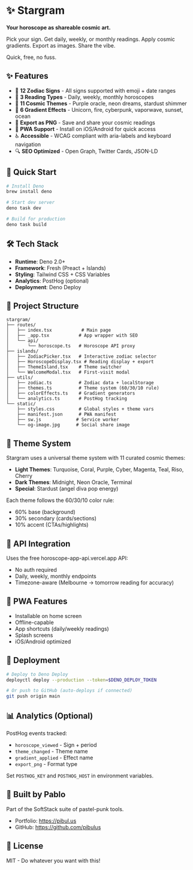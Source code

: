 # ✨ Stargram

**Your horoscope as shareable cosmic art.**

Pick your sign. Get daily, weekly, or monthly readings. Apply cosmic gradients.
Export as images. Share the vibe.

Quick, free, no fuss.

## ✨ Features

- 🌙 **12 Zodiac Signs** - All signs supported with emoji + date ranges
- 📅 **3 Reading Types** - Daily, weekly, monthly horoscopes
- 🎨 **11 Cosmic Themes** - Purple oracle, neon dreams, stardust shimmer
- 🌈 **6 Gradient Effects** - Unicorn, fire, cyberpunk, vaporwave, sunset, ocean
- 💾 **Export as PNG** - Save and share your cosmic readings
- 📱 **PWA Support** - Install on iOS/Android for quick access
- ♿ **Accessible** - WCAG compliant with aria-labels and keyboard navigation
- 🔍 **SEO Optimized** - Open Graph, Twitter Cards, JSON-LD

## 🚀 Quick Start

```bash
# Install Deno
brew install deno

# Start dev server
deno task dev

# Build for production
deno task build
```

## 🛠️ Tech Stack

- **Runtime**: Deno 2.0+
- **Framework**: Fresh (Preact + Islands)
- **Styling**: Tailwind CSS + CSS Variables
- **Analytics**: PostHog (optional)
- **Deployment**: Deno Deploy

## 📁 Project Structure

```
stargram/
├── routes/
│   ├── index.tsx           # Main page
│   ├── _app.tsx           # App wrapper with SEO
│   └── api/
│       └── horoscope.ts   # Horoscope API proxy
├── islands/
│   ├── ZodiacPicker.tsx   # Interactive zodiac selector
│   ├── HoroscopeDisplay.tsx # Reading display + export
│   ├── ThemeIsland.tsx    # Theme switcher
│   └── WelcomeModal.tsx   # First-visit modal
├── utils/
│   ├── zodiac.ts          # Zodiac data + localStorage
│   ├── themes.ts          # Theme system (60/30/10 rule)
│   ├── colorEffects.ts    # Gradient generators
│   └── analytics.ts       # PostHog tracking
└── static/
    ├── styles.css         # Global styles + theme vars
    ├── manifest.json      # PWA manifest
    ├── sw.js             # Service worker
    └── og-image.jpg      # Social share image
```

## 🎨 Theme System

Stargram uses a universal theme system with 11 curated cosmic themes:

- **Light Themes**: Turquoise, Coral, Purple, Cyber, Magenta, Teal, Riso, Cherry
- **Dark Themes**: Midnight, Neon Oracle, Terminal
- **Special**: Stardust (angel diva pop energy)

Each theme follows the 60/30/10 color rule:

- 60% base (background)
- 30% secondary (cards/sections)
- 10% accent (CTAs/highlights)

## 🔌 API Integration

Uses the free horoscope-app-api.vercel.app API:

- No auth required
- Daily, weekly, monthly endpoints
- Timezone-aware (Melbourne → tomorrow reading for accuracy)

## 📱 PWA Features

- Installable on home screen
- Offline-capable
- App shortcuts (daily/weekly readings)
- Splash screens
- iOS/Android optimized

## 🚢 Deployment

```bash
# Deploy to Deno Deploy
deployctl deploy --production --token=$DENO_DEPLOY_TOKEN

# Or push to GitHub (auto-deploys if connected)
git push origin main
```

## 📊 Analytics (Optional)

PostHog events tracked:

- `horoscope_viewed` - Sign + period
- `theme_changed` - Theme name
- `gradient_applied` - Effect name
- `export_png` - Format type

Set `POSTHOG_KEY` and `POSTHOG_HOST` in environment variables.

## 🎸 Built by Pablo

Part of the SoftStack suite of pastel-punk tools.

- Portfolio: https://pibul.us
- GitHub: https://github.com/pibulus

## 📄 License

MIT - Do whatever you want with this!
